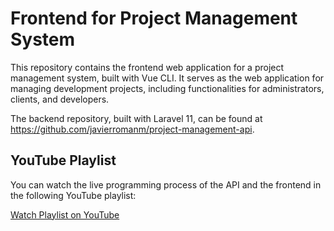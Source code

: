 # Frontend for Project Management System

This repository contains the frontend web application for a project management system, built with Vue CLI. It serves as the web application for managing development projects, including functionalities for administrators, clients, and developers.

The backend repository, built with Laravel 11, can be found at https://github.com/javierromanm/project-management-api.

## YouTube Playlist

You can watch the live programming process of the API and the frontend in the following YouTube playlist:

[Watch Playlist on YouTube](https://youtube.com/playlist?list=PLEIbsnqtxKPbFVfX3hybUqgY9uBm-UVLa)

